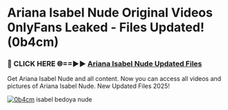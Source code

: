 # Ariana Isabel Nude Original Videos 0nlyFans Leaked - Files Updated! (0b4cm)

<h3>🔴 CLICK HERE 🌐==►► <a href="https://tinyurl.com/52m3yx9h" rel="nofollow">Ariana Isabel Nude Updated Files</a></h3>

Get Ariana Isabel Nude and all content. Now you can access all videos and pictures of Ariana Isabel Nude. New Updated Files 2025!

[![0b4cm](https://i.imgur.com/TnHtlc8.gif)](https://tinyurl.com/52m3yx9h)
isabel bedoya nude